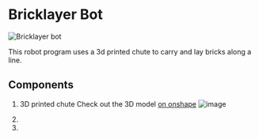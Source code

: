 # Bricklayer Bot

![Bricklayer bot](https://github.com/user-attachments/assets/b2dc0e25-17c9-471a-806e-dd145547422d)

This robot program uses a 3d printed chute to carry and lay bricks along a line.

## Components

1. 3D printed chute
Check out the 3D model [on onshape](https://cad.onshape.com/documents/ce2139a7720a6f7f91b6e3fd/w/4e778bed12d5593772b55c33/e/0c2e88e45d036e104e664543) ![image](https://github.com/user-attachments/assets/862918f4-37ff-4838-a7cd-4d48b7848d49)

2. 
3. 
